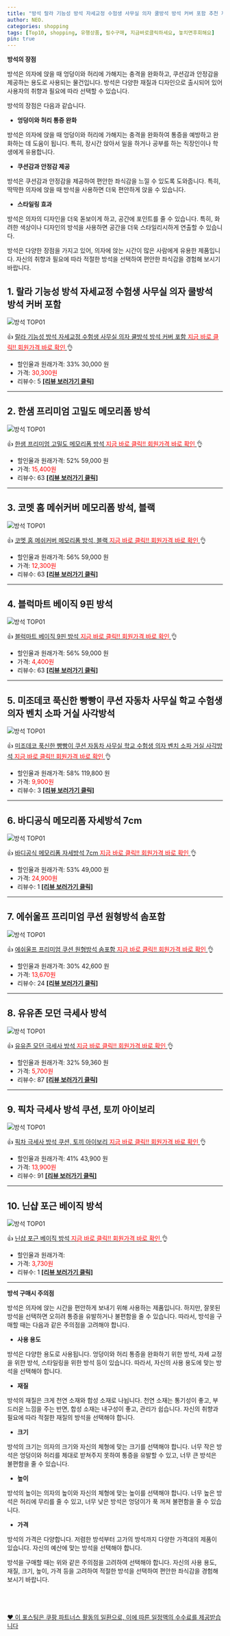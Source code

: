 ```yaml
---
title: "방석 랄라 기능성 방석 자세교정 수험생 사무실 의자 쿨방석 방석 커버 포함 추천 제품 비교 최저 가격 비교 장점 구매가이드"
author: NEO.
categories: shopping
tags: [Top10, shopping, 유행상품, 필수구매, 지금바로클릭하세요, 놓치면후회해요]
pin: true
---
```

**방석의 장점**

방석은 의자에 앉을 때 엉덩이와 허리에 가해지는 충격을 완화하고, 쿠션감과 안정감을 제공하는 용도로 사용되는 물건입니다. 방석은 다양한 재질과 디자인으로 출시되어 있어 사용자의 취향과 필요에 따라 선택할 수 있습니다.

방석의 장점은 다음과 같습니다.

* **엉덩이와 허리 통증 완화**

방석은 의자에 앉을 때 엉덩이와 허리에 가해지는 충격을 완화하여 통증을 예방하고 완화하는 데 도움이 됩니다. 특히, 장시간 앉아서 일을 하거나 공부를 하는 직장인이나 학생에게 유용합니다.

* **쿠션감과 안정감 제공**

방석은 쿠션감과 안정감을 제공하여 편안한 좌식감을 느낄 수 있도록 도와줍니다. 특히, 딱딱한 의자에 앉을 때 방석을 사용하면 더욱 편안하게 앉을 수 있습니다.

* **스타일링 효과**

방석은 의자의 디자인을 더욱 돋보이게 하고, 공간에 포인트를 줄 수 있습니다. 특히, 화려한 색상이나 디자인의 방석을 사용하면 공간을 더욱 스타일리시하게 연출할 수 있습니다.

방석은 다양한 장점을 가지고 있어, 의자에 앉는 시간이 많은 사람에게 유용한 제품입니다. 자신의 취향과 필요에 따라 적절한 방석을 선택하여 편안한 좌식감을 경험해 보시기 바랍니다.

   

## 1. 랄라 기능성 방석 자세교정 수험생 사무실 의자 쿨방석 방석 커버 포함

![방석 TOP01](https://thumbnail9.coupangcdn.com/thumbnails/remote/490x490ex/image/vendor_inventory/9c94/8514b617ea699e0434d6a8ae5ad6007c0a5ee09f71c113b49d417b3d77d2.jpg)


👍 [랄라 기능성 방석 자세교정 수험생 사무실 의자 쿨방석 방석 커버 포함 <font color=red> 지금 바로 클릭!! 회원가격 바로 확인 </font> ](https://link.coupang.com/re/AFFSDP?lptag=AF3617701&subid=GithubCoopas&pageKey=7597720536&traceid=V0-153&itemId=20090982513&vendorItemId=87659947702) 👌 


- 할인율과 원래가격: 33%  30,000   원
- 가격: <span style='color:red'>30,300원</span>
- 리뷰수: 5  [**[리뷰 보러가기 클릭]**](https://link.coupang.com/re/AFFSDP?lptag=AF3617701&subid=GithubCoopas&pageKey=7597720536&traceid=V0-153&itemId=20090982513&vendorItemId=87659947702)

---


   

## 2. 한샘 프리미엄 고밀도 메모리폼 방석

![방석 TOP01](https://thumbnail7.coupangcdn.com/thumbnails/remote/490x490ex/image/retail/images/2023/03/31/18/8/b1e3cd10-eca5-4972-866a-8f070d7c05a8.jpg)


👍 [한샘 프리미엄 고밀도 메모리폼 방석 <font color=red> 지금 바로 클릭!! 회원가격 바로 확인 </font> ](https://link.coupang.com/re/AFFSDP?lptag=AF3617701&subid=GithubCoopas&pageKey=7235591325&traceid=V0-153&itemId=18371102761&vendorItemId=85514601142) 👌 


- 할인율과 원래가격: 52%  59,000   원
- 가격: <span style='color:red'>15,400원</span>
- 리뷰수: 63  [**[리뷰 보러가기 클릭]**](https://link.coupang.com/re/AFFSDP?lptag=AF3617701&subid=GithubCoopas&pageKey=7235591325&traceid=V0-153&itemId=18371102761&vendorItemId=85514601142)

---


   

## 3. 코멧 홈 메쉬커버 메모리폼 방석, 블랙

![방석 TOP01](https://thumbnail7.coupangcdn.com/thumbnails/remote/490x490ex/image/retail/images/5654131514136109-c0627601-df10-4421-9409-19debc101656.jpg)


👍 [코멧 홈 메쉬커버 메모리폼 방석, 블랙 <font color=red> 지금 바로 클릭!! 회원가격 바로 확인 </font> ](https://link.coupang.com/re/AFFSDP?lptag=AF3617701&subid=GithubCoopas&pageKey=7123695846&traceid=V0-153&itemId=17842944504&vendorItemId=85006502693) 👌 


- 할인율과 원래가격: 56%  59,000   원
- 가격: <span style='color:red'>12,300원</span>
- 리뷰수: 63  [**[리뷰 보러가기 클릭]**](https://link.coupang.com/re/AFFSDP?lptag=AF3617701&subid=GithubCoopas&pageKey=7123695846&traceid=V0-153&itemId=17842944504&vendorItemId=85006502693)

---


   

## 4. 블럭마트 베이직 9핀 방석

![방석 TOP01](https://thumbnail10.coupangcdn.com/thumbnails/remote/490x490ex/image/retail/images/2016/06/21/11/8/2887d110-72fc-4b0f-a7e8-8f29f29adb0d.jpg)


👍 [블럭마트 베이직 9핀 방석 <font color=red> 지금 바로 클릭!! 회원가격 바로 확인 </font> ](https://link.coupang.com/re/AFFSDP?lptag=AF3617701&subid=GithubCoopas&pageKey=4755174&traceid=V0-153&itemId=21620650&vendorItemId=3031572410) 👌 


- 할인율과 원래가격: 56%  59,000   원
- 가격: <span style='color:red'>4,400원</span>
- 리뷰수: 63  [**[리뷰 보러가기 클릭]**](https://link.coupang.com/re/AFFSDP?lptag=AF3617701&subid=GithubCoopas&pageKey=4755174&traceid=V0-153&itemId=21620650&vendorItemId=3031572410)

---


   

## 5. 미조데코 푹신한 빵빵이 쿠션 자동차 사무실 학교 수험생 의자 벤치 소파 거실 사각방석

![방석 TOP01](https://thumbnail7.coupangcdn.com/thumbnails/remote/490x490ex/image/vendor_inventory/8e85/928095aa1145a984f63d2c1b1c650e70e80e3fee8c5519fa702ccc09c972.jpg)


👍 [미조데코 푹신한 빵빵이 쿠션 자동차 사무실 학교 수험생 의자 벤치 소파 거실 사각방석 <font color=red> 지금 바로 클릭!! 회원가격 바로 확인 </font> ](https://link.coupang.com/re/AFFSDP?lptag=AF3617701&subid=GithubCoopas&pageKey=6929107307&traceid=V0-153&itemId=16760561130&vendorItemId=70624505178) 👌 


- 할인율과 원래가격: 58%  119,800   원
- 가격: <span style='color:red'>9,900원</span>
- 리뷰수: 3  [**[리뷰 보러가기 클릭]**](https://link.coupang.com/re/AFFSDP?lptag=AF3617701&subid=GithubCoopas&pageKey=6929107307&traceid=V0-153&itemId=16760561130&vendorItemId=70624505178)

---


   

## 6. 바디공식 메모리폼 자세방석 7cm

![방석 TOP01](https://thumbnail6.coupangcdn.com/thumbnails/remote/490x490ex/image/retail/images/1727645975572654-f31d0816-7f96-4d0f-a5ec-2c1d6a781326.jpg)


👍 [바디공식 메모리폼 자세방석 7cm <font color=red> 지금 바로 클릭!! 회원가격 바로 확인 </font> ](https://link.coupang.com/re/AFFSDP?lptag=AF3617701&subid=GithubCoopas&pageKey=6745563310&traceid=V0-153&itemId=15760191076&vendorItemId=82973660921) 👌 


- 할인율과 원래가격: 53%  49,000   원
- 가격: <span style='color:red'>24,900원</span>
- 리뷰수: 1  [**[리뷰 보러가기 클릭]**](https://link.coupang.com/re/AFFSDP?lptag=AF3617701&subid=GithubCoopas&pageKey=6745563310&traceid=V0-153&itemId=15760191076&vendorItemId=82973660921)

---


   

## 7. 에쉬울프 프리미엄 쿠션 원형방석 솜포함

![방석 TOP01](https://thumbnail8.coupangcdn.com/thumbnails/remote/490x490ex/image/vendor_inventory/640c/89fd1452a120578b130a21391df676a3422574658f3ac33c4c000d074627.jpg)


👍 [에쉬울프 프리미엄 쿠션 원형방석 솜포함 <font color=red> 지금 바로 클릭!! 회원가격 바로 확인 </font> ](https://link.coupang.com/re/AFFSDP?lptag=AF3617701&subid=GithubCoopas&pageKey=7505801172&traceid=V0-153&itemId=19656754181&vendorItemId=83623037966) 👌 


- 할인율과 원래가격: 30%  42,600   원
- 가격: <span style='color:red'>13,670원</span>
- 리뷰수: 24  [**[리뷰 보러가기 클릭]**](https://link.coupang.com/re/AFFSDP?lptag=AF3617701&subid=GithubCoopas&pageKey=7505801172&traceid=V0-153&itemId=19656754181&vendorItemId=83623037966)

---


   

## 8. 유유존 모던 극세사 방석

![방석 TOP01](https://thumbnail8.coupangcdn.com/thumbnails/remote/490x490ex/image/retail/images/2018/10/08/15/5/e4c0b065-2002-4be9-b324-f9a2e0d08f23.jpg)


👍 [유유존 모던 극세사 방석 <font color=red> 지금 바로 클릭!! 회원가격 바로 확인 </font> ](https://link.coupang.com/re/AFFSDP?lptag=AF3617701&subid=GithubCoopas&pageKey=145015269&traceid=V0-153&itemId=420611692&vendorItemId=4034472042) 👌 


- 할인율과 원래가격: 32%  59,360   원
- 가격: <span style='color:red'>5,700원</span>
- 리뷰수: 87  [**[리뷰 보러가기 클릭]**](https://link.coupang.com/re/AFFSDP?lptag=AF3617701&subid=GithubCoopas&pageKey=145015269&traceid=V0-153&itemId=420611692&vendorItemId=4034472042)

---


   

## 9. 픽차 극세사 방석 쿠션, 토끼 아이보리

![방석 TOP01](https://thumbnail8.coupangcdn.com/thumbnails/remote/490x490ex/image/retail/images/2814668257461071-72475f66-d519-463c-bdd0-99e6af008336.jpg)


👍 [픽차 극세사 방석 쿠션, 토끼 아이보리 <font color=red> 지금 바로 클릭!! 회원가격 바로 확인 </font> ](https://link.coupang.com/re/AFFSDP?lptag=AF3617701&subid=GithubCoopas&pageKey=7093848958&traceid=V0-153&itemId=7656144491&vendorItemId=74946552518) 👌 


- 할인율과 원래가격: 41%  43,900   원
- 가격: <span style='color:red'>13,900원</span>
- 리뷰수: 91  [**[리뷰 보러가기 클릭]**](https://link.coupang.com/re/AFFSDP?lptag=AF3617701&subid=GithubCoopas&pageKey=7093848958&traceid=V0-153&itemId=7656144491&vendorItemId=74946552518)

---


   

## 10. 닌샵 포근 베이직 방석

![방석 TOP01](https://thumbnail8.coupangcdn.com/thumbnails/remote/490x490ex/image/rs_quotation_api/nghmxtrt/562e7421d002428891acfa2d65bc123a.jpg)


👍 [닌샵 포근 베이직 방석 <font color=red> 지금 바로 클릭!! 회원가격 바로 확인 </font> ](https://link.coupang.com/re/AFFSDP?lptag=AF3617701&subid=GithubCoopas&pageKey=7318263108&traceid=V0-153&itemId=18764204716&vendorItemId=85896007754) 👌 


- 할인율과 원래가격: 
- 가격: <span style='color:red'>3,730원</span>
- 리뷰수: 1  [**[리뷰 보러가기 클릭]**](https://link.coupang.com/re/AFFSDP?lptag=AF3617701&subid=GithubCoopas&pageKey=7318263108&traceid=V0-153&itemId=18764204716&vendorItemId=85896007754)

---
**방석 구매시 주의점**

방석은 의자에 앉는 시간을 편안하게 보내기 위해 사용하는 제품입니다. 하지만, 잘못된 방석을 선택하면 오히려 통증을 유발하거나 불편함을 줄 수 있습니다. 따라서, 방석을 구매할 때는 다음과 같은 주의점을 고려해야 합니다.

* **사용 용도**

방석은 다양한 용도로 사용됩니다. 엉덩이와 허리 통증을 완화하기 위한 방석, 자세 교정을 위한 방석, 스타일링을 위한 방석 등이 있습니다. 따라서, 자신의 사용 용도에 맞는 방석을 선택해야 합니다.

* **재질**

방석의 재질은 크게 천연 소재와 합성 소재로 나뉩니다. 천연 소재는 통기성이 좋고, 부드러운 느낌을 주는 반면, 합성 소재는 내구성이 좋고, 관리가 쉽습니다. 자신의 취향과 필요에 따라 적절한 재질의 방석을 선택해야 합니다.

* **크기**

방석의 크기는 의자의 크기와 자신의 체형에 맞는 크기를 선택해야 합니다. 너무 작은 방석은 엉덩이와 허리를 제대로 받쳐주지 못하여 통증을 유발할 수 있고, 너무 큰 방석은 불편함을 줄 수 있습니다.

* **높이**

방석의 높이는 의자의 높이와 자신의 체형에 맞는 높이를 선택해야 합니다. 너무 높은 방석은 허리에 무리를 줄 수 있고, 너무 낮은 방석은 엉덩이가 푹 꺼져 불편함을 줄 수 있습니다.

* **가격**

방석의 가격은 다양합니다. 저렴한 방석부터 고가의 방석까지 다양한 가격대의 제품이 있습니다. 자신의 예산에 맞는 방석을 선택해야 합니다.

방석을 구매할 때는 위와 같은 주의점을 고려하여 선택해야 합니다. 자신의 사용 용도, 재질, 크기, 높이, 가격 등을 고려하여 적절한 방석을 선택하여 편안한 좌식감을 경험해 보시기 바랍니다.<br><br><br><br><br> [ ❤  이 포스팅은 쿠팡 파트너스 활동의 일환으로, 이에 따른 일정액의 수수료를 제공받습니다](https://link.coupang.com/a/bcEFyh)